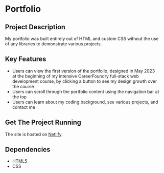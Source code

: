 # Portfolio

## Project Description
My portfolio was built entirely out of HTML and custom CSS without the use of any libraries to demonstrate various projects. 

## Key Features
* Users can view the first version of the portfolio, designed in May 2023 at the beginning of my intensive CareerFoundry full-stack web development course, by clicking a button to see my design growth over the course
* Users can scroll through the portfolio content using the navigation bar at the top
* Users can learn about my coding background, see various projects, and contact me

## Get The Project Running

The site is hosted on [Netlify](https://kaylee-bowers.netlify.app/). 

## Dependencies
* HTML5
* CSS
